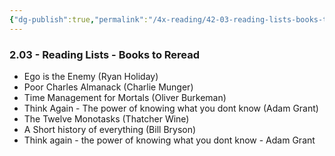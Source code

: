 ```yaml
---
{"dg-publish":true,"permalink":"/4x-reading/42-03-reading-lists-books-to-reread/"}
---
```



### 2.03 - Reading Lists - Books to Reread

- Ego is the Enemy (Ryan Holiday)
- Poor Charles Almanack (Charlie Munger)
- Time Management for Mortals (Oliver Burkeman)
- Think Again - The power of knowing what you dont know (Adam Grant)
- The Twelve Monotasks (Thatcher Wine)
- A Short history of everything (Bill Bryson)
- Think again - the power of knowing what you dont know - Adam Grant
